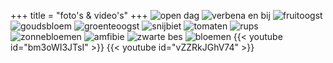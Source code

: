 +++
title = "foto's & video's"
+++
![open dag](</img/amsterdam750jaar.jpg> "open dag amsterdam 750 jaar")
![verbena en bij](</img/verbena en bij.jpg> "verbena en bij")
![fruitoogst](</img/bessen.jpg> "fruitoogst")
![goudsbloem](</img/goudsbloem.jpg> "goudsbloem")
![groenteoogst](</img/groenteoogst.jpg> "groenteoogst")
![snijbiet](</img/snijbiet.jpg> "snijbiet")
![tomaten](</img/tomaten.jpg> "tomaten")
![rups](</img/rups.jpg> "rups")
![zonnebloemen](</img/zonnebloemen.jpg> "zonnebloemen")
![amfibie](</img/amfibie.jpg> "amfibie")
![zwarte bes](</img/zwarte bes.jpg> "zwarte bes")
![bloemen](</img/bloemen.jpg> "bloemen")
{{< youtube id="bm3oWI3JTsI" >}}
{{< youtube id="vZZRkJGhV74" >}}
